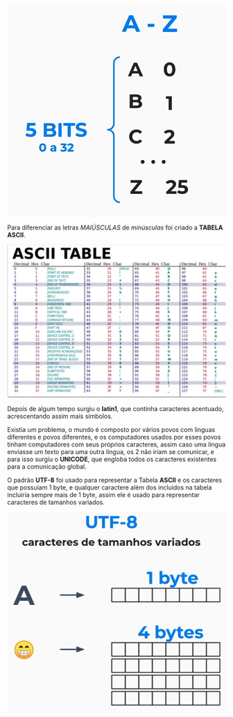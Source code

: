 ![Bits de Letras de A a Z](https://raw.githubusercontent.com/Volaxy/Course-Alura-Computacao-Arquitetura-de-computadores-Por-tras-de-como-seu-programa-funciona/master/Images/05/02-BitsDeLetrasDeAaZ.png)

Para diferenciar as letras *MAIÚSCULAS* de *minúsculas* foi criado a **TABELA ASCII**.

![Taabela ASCII](https://raw.githubusercontent.com/Volaxy/Course-Alura-Computacao-Arquitetura-de-computadores-Por-tras-de-como-seu-programa-funciona/master/Images/05/02-TabelaASCII.png)

Depois de algum tempo surgiu o **latin1**, que continha caracteres acentuado, acrescentando assim mais símbolos.

Existia um problema, o mundo é composto por vários povos com linguas diferentes e povos diferentes, e os computadores usados por esses povos tinham computadores com seus próprios caracteres, assim caso uma lingua enviasse um texto para uma outra lingua, os 2 não iriam se comunicar, e para isso surgiu o **UNICODE**, que engloba todos os caracteres existentes para a comunicação global.

O padrão **UTF-8** foi usado para representar a Tabela **ASCII** e os caracteres que possuiam 1 byte, e qualquer caractere além dos incluidos na tabela incluiria sempre mais de 1 byte, assim ele é usado para representar caracteres de tamanhos variados.

![UTF-8](https://raw.githubusercontent.com/Volaxy/Course-Alura-Computacao-Arquitetura-de-computadores-Por-tras-de-como-seu-programa-funciona/master/Images/05/02-UTF-8.png)